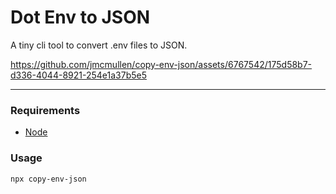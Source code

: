 # Dot Env to JSON

A tiny cli tool to convert .env files to JSON.

https://github.com/jmcmullen/copy-env-json/assets/6767542/175d58b7-d336-4044-8921-254e1a37b5e5

---

### Requirements

- [Node](https://nodejs.org/en/download)

### Usage

```bash
npx copy-env-json
```
